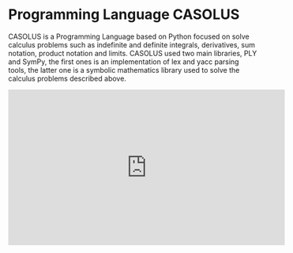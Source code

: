 # Programming Language CASOLUS

CASOLUS is a Programming Language based on Python focused on solve calculus problems such as indefinite and definite integrals, derivatives, sum notation, product notation and limits. CASOLUS used two main libraries, PLY and SymPy, the first ones is an implementation of lex and yacc parsing tools, the latter one is a symbolic mathematics library used to solve the calculus problems described above.

<iframe width="560" height="315" src="https://www.youtube.com/embed/aEUEii59L4g" frameborder="0" allowfullscreen></iframe>
 
  

